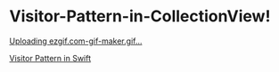 # Visitor-Pattern-in-CollectionView!

[Uploading ezgif.com-gif-maker.gif…]()

[Visitor Pattern in Swift](https://glow-harmony-176.notion.site/Visitor-839050ce78f742c7a520716d77fe6b81)


